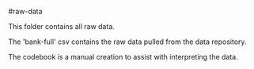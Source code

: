 #raw-data

This folder contains all raw data. 

The 'bank-full' csv contains the raw data pulled from the data repository.

The codebook is a manual creation to assist with interpreting the data.
